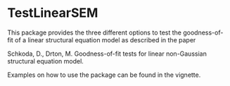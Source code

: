 # TestLinearSEM
This package provides the three different options to test the goodness-of-fit of a linear structural equation model as described in the paper 
 
Schkoda, D., Drton, M. Goodness-of-fit tests for linear non-Gaussian structural equation model. 
 
Examples on how to use the package can be found in the vignette.